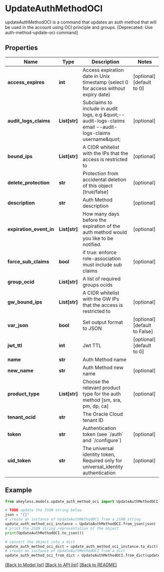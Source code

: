 # UpdateAuthMethodOCI

updateAuthMethodOCI is a command that updates an auth method that will be used in the account using OCI principle and groups. [Deprecated: Use auth-method-update-oci command]

## Properties

Name | Type | Description | Notes
------------ | ------------- | ------------- | -------------
**access_expires** | **int** | Access expiration date in Unix timestamp (select 0 for access without expiry date) | [optional] [default to 0]
**audit_logs_claims** | **List[str]** | Subclaims to include in audit logs, e.g \&quot;--audit-logs-claims email --audit-logs-claims username\&quot; | [optional] 
**bound_ips** | **List[str]** | A CIDR whitelist with the IPs that the access is restricted to | [optional] 
**delete_protection** | **str** | Protection from accidental deletion of this object [true/false] | [optional] 
**description** | **str** | Auth Method description | [optional] 
**expiration_event_in** | **List[str]** | How many days before the expiration of the auth method would you like to be notified. | [optional] 
**force_sub_claims** | **bool** | if true: enforce role-association must include sub claims | [optional] 
**group_ocid** | **List[str]** | A list of required groups ocids | 
**gw_bound_ips** | **List[str]** | A CIDR whitelist with the GW IPs that the access is restricted to | [optional] 
**var_json** | **bool** | Set output format to JSON | [optional] [default to False]
**jwt_ttl** | **int** | Jwt TTL | [optional] [default to 0]
**name** | **str** | Auth Method name | 
**new_name** | **str** | Auth Method new name | [optional] 
**product_type** | **List[str]** | Choose the relevant product type for the auth method [sm, sra, pm, dp, ca] | [optional] 
**tenant_ocid** | **str** | The Oracle Cloud tenant ID | 
**token** | **str** | Authentication token (see &#x60;/auth&#x60; and &#x60;/configure&#x60;) | [optional] 
**uid_token** | **str** | The universal identity token, Required only for universal_identity authentication | [optional] 

## Example

```python
from akeyless.models.update_auth_method_oci import UpdateAuthMethodOCI

# TODO update the JSON string below
json = "{}"
# create an instance of UpdateAuthMethodOCI from a JSON string
update_auth_method_oci_instance = UpdateAuthMethodOCI.from_json(json)
# print the JSON string representation of the object
print(UpdateAuthMethodOCI.to_json())

# convert the object into a dict
update_auth_method_oci_dict = update_auth_method_oci_instance.to_dict()
# create an instance of UpdateAuthMethodOCI from a dict
update_auth_method_oci_from_dict = UpdateAuthMethodOCI.from_dict(update_auth_method_oci_dict)
```
[[Back to Model list]](../README.md#documentation-for-models) [[Back to API list]](../README.md#documentation-for-api-endpoints) [[Back to README]](../README.md)


